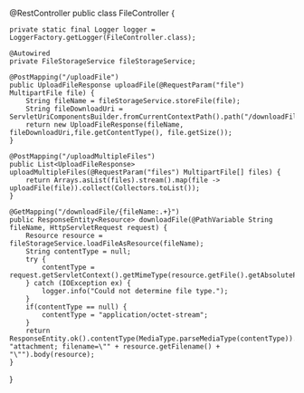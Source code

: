
@RestController
public class FileController {

	private static final Logger logger = LoggerFactory.getLogger(FileController.class);

	@Autowired
    private FileStorageService fileStorageService;
    
    @PostMapping("/uploadFile")
    public UploadFileResponse uploadFile(@RequestParam("file") MultipartFile file) {
        String fileName = fileStorageService.storeFile(file);
        String fileDownloadUri = ServletUriComponentsBuilder.fromCurrentContextPath().path("/downloadFile/").path(fileName).toUriString();
        return new UploadFileResponse(fileName, fileDownloadUri,file.getContentType(), file.getSize());
    }
    
    @PostMapping("/uploadMultipleFiles")
    public List<UploadFileResponse> uploadMultipleFiles(@RequestParam("files") MultipartFile[] files) {
        return Arrays.asList(files).stream().map(file -> uploadFile(file)).collect(Collectors.toList());
    }
    
    @GetMapping("/downloadFile/{fileName:.+}")
    public ResponseEntity<Resource> downloadFile(@PathVariable String fileName, HttpServletRequest request) {
        Resource resource = fileStorageService.loadFileAsResource(fileName);
        String contentType = null;
        try {
            contentType = request.getServletContext().getMimeType(resource.getFile().getAbsolutePath());
        } catch (IOException ex) {
            logger.info("Could not determine file type.");
        }
        if(contentType == null) {
            contentType = "application/octet-stream";
        }
        return ResponseEntity.ok().contentType(MediaType.parseMediaType(contentType)).header(HttpHeaders.CONTENT_DISPOSITION, "attachment; filename=\"" + resource.getFilename() + "\"").body(resource);
    }
}
